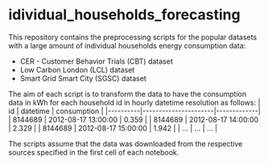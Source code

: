 # idividual_households_forecasting
This repository contains the preprocessing scripts for the popular datasets with a large amount of individual households energy consumption data:
- CER - Customer Behavior Trials (CBT) dataset
- Low Carbon London (LCL) dataset
- Smart Grid Smart City (SGSC) dataset

The aim of each script is to transform the data to have the consumption data in kWh for each household id in hourly datetime resolution as follows:
|    id    |       datetime       | consumption |
|----------|----------------------|-------------|
| 8144689  | 2012-08-17 13:00:00  |    0.359    |
| 8144689  | 2012-08-17 14:00:00  |    2.329    |
| 8144689  | 2012-08-17 15:00:00  |    1.942    |
|   ...    |          ...         |     ...     |

The scripts assume that the data was downloaded from the respective sources specified in the first cell of each notebook. 
